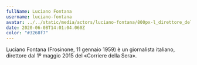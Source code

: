 ```yaml
---
fullName: Luciano Fontana
username: luciano-fontana
avatar: ../../static/media/actors/luciano-fontana/800px-l_direttore_del_corriere_della_sera_ha_presentato_un_paese_senza_leader_-_aula_foscolo-_19_giugno_2018_-43233242561-.jpg
date: 2020-06-08T14:01:04.060Z
color: "#3268f7"
---
```

Luciano Fontana (Frosinone, 11 gennaio 1959) è un giornalista italiano, direttore dal 1º maggio 2015 del «Corriere della Sera».